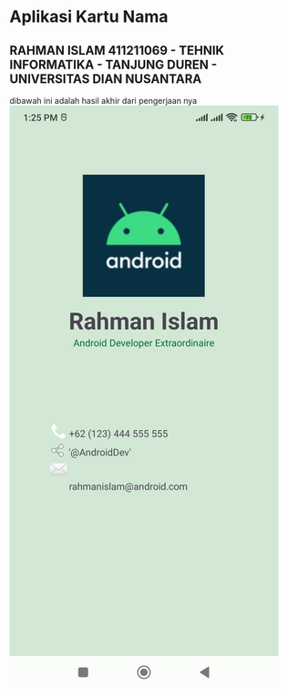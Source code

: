 # Aplikasi Kartu Nama
## RAHMAN ISLAM 411211069 - TEHNIK INFORMATIKA - TANJUNG DUREN - UNIVERSITAS DIAN NUSANTARA
dibawah ini adalah hasil akhir dari pengerjaan nya
<img src="screenshot_01.jpg"/>
